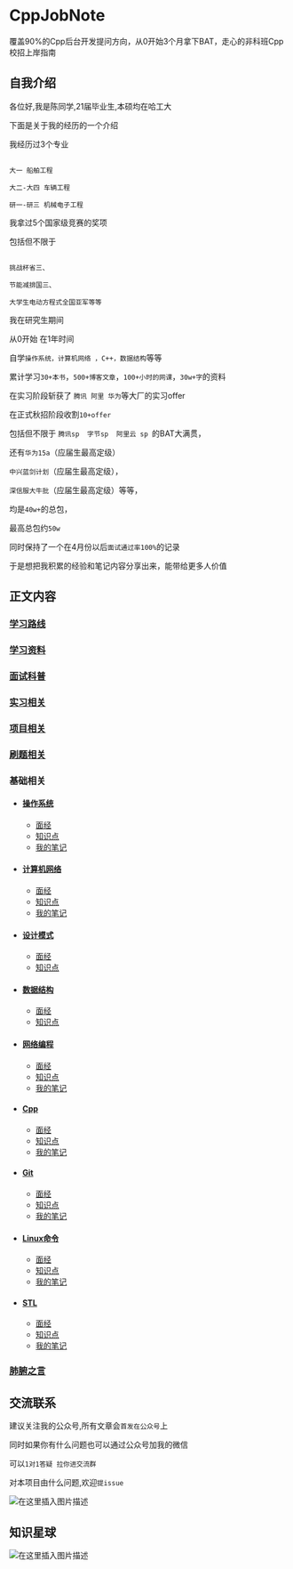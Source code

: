# CppJobNote

覆盖90%的Cpp后台开发提问方向，从0开始3个月拿下BAT，走心的非科班Cpp校招上岸指南

## 自我介绍

各位好,我是陈同学,21届毕业生,本硕均在哈工大


下面是关于我的经历的一个介绍

 我经历过3个专业
 ```

大一 船舶工程

大二-大四 车辆工程

研一-研三 机械电子工程
```

 我拿过5个国家级竞赛的奖项

 包括但不限于
 ```

挑战杯省三、

节能减排国三、

大学生电动方程式全国亚军等等
```

 我在研究生期间

从0开始
在1年时间


自学`操作系统，计算机网络 ，C++，数据结构`等等

累计学习`30+本书`，`500+博客文章`，`100+小时的网课`，`30w+字`的资料

在实习阶段斩获了 `腾讯 阿里 华为`等大厂的实习offer

在正式秋招阶段收割`10+offer`

包括但不限于
`腾讯sp  字节sp  阿里云 sp `的BAT大满贯，

还有`华为15a`（应届生最高定级）

`中兴蓝剑计划`（应届生最高定级），

`深信服大牛批`（应届生最高定级）等等，

均是`40w+`的总包，

最高总包约`50w`

同时保持了一个在4月份以后`面试通过率100%`的记录

于是想把我积累的经验和笔记内容分享出来，能带给更多人价值


## 正文内容
 ### [学习路线](/学习路线/README.md)


 ### [学习资料](/学习资料/README.md)


 ### [面试科普](/面试科普/README.md)


 ### [实习相关](/实习相关/README.md)

 ### [项目相关](/项目相关/README.md)


 ### [刷题相关](/刷题相关/README.md)

 ### 基础相关

- #### [操作系统](/操作系统)
    - [面经](/操作系统/面经)
    - [知识点](/操作系统/知识点)
    - [我的笔记](/操作系统/笔记)
- #### [计算机网络](/计算机网络)
    - [面经](/计算机网络/面经)
    - [知识点](/计算机网络/知识点)
    - [我的笔记](/计算机网络/笔记)
- #### [设计模式](/设计模式)
    - [面经](/设计模式/面经)
    - [知识点](/设计模式/知识点)
- #### [数据结构](/数据结构)
    - [面经](/数据结构/面经)
    - [知识点](/数据结构/知识点)
- #### [网络编程](/网络编程)
    - [面经](/网络编程/面经)
    - [知识点](/网络编程/知识点)
    - [我的笔记](/网络编程/笔记)
- #### [Cpp](/Cpp)
    - [面经](/Cpp/面经)
    - [知识点](/Cpp/知识点)
    - [我的笔记](/Cpp/笔记)
- #### [Git](/Git)
    - [面经](/Git/面经)
    - [知识点](/Git/知识点)
    - [我的笔记](/Git/笔记)
- #### [Linux命令](/Linux命令)
    - [面经](/Linux命令/面经)
    - [知识点](/Linux命令/知识点)
    - [我的笔记](/Linux命令/笔记)
- #### [STL](/STL)
    - [面经](/STL/面经)
    - [知识点](/STL/知识点)
    - [我的笔记](/STL/笔记)


 ### [肺腑之言](/肺腑之言/README.md)
## 交流联系

建议关注我的公众号,所有文章会`首发在公众号`上

同时如果你有什么问题也可以通过公众号加我的微信

可以`1对1答疑 拉你进交流群`

对本项目由什么问题,欢迎`提issue`

![在这里插入图片描述](https://img-blog.csdnimg.cn/20210226173451141.png?x-oss-process=image/watermark,type_ZmFuZ3poZW5naGVpdGk,shadow_10,text_aHR0cHM6Ly9ibG9nLmNzZG4ubmV0L3ZqaGdoamdoag==,size_16,color_FFFFFF,t_70)


## 知识星球

![在这里插入图片描述](https://img-blog.csdnimg.cn/20210228122306469.png?x-oss-process=image/watermark,type_ZmFuZ3poZW5naGVpdGk,shadow_10,text_aHR0cHM6Ly9ibG9nLmNzZG4ubmV0L3ZqaGdoamdoag==,size_16,color_FFFFFF,t_70)


